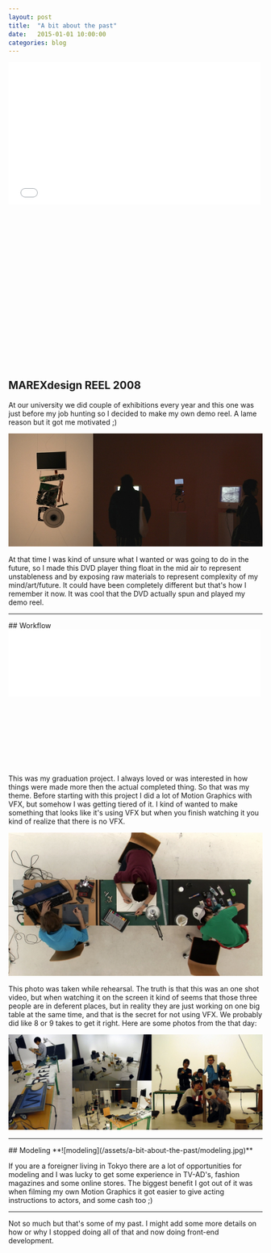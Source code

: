 ```yaml
---
layout: post
title:  "A bit about the past"
date:   2015-01-01 10:00:00
categories: blog
---
```


<div class="video-container" style="padding-bottom: 62.25%;">
<iframe src="//player.vimeo.com/video/50461073?title=0&amp;byline=0&amp;portrait=0" width="500" height="282" frameborder="0"></iframe>
</div>

## MAREXdesign REEL 2008
At our university we did couple of exhibitions every year and this one was just before my job hunting so I decided to make my own demo reel. A lame reason but it got me motivated ;)

![MAREXdesign REEL 2008](/assets/a-bit-about-the-past/demoreel-2008.jpg)

At that time I was kind of unsure what I wanted or was going to do in the future, so I made this DVD player thing float in the mid air to represent unstableness and by exposing raw materials to represent complexity of my mind/art/future. It could have been completely different but that's how I remember it now. It was cool that the DVD actually spun and played my demo reel.

<hr>
## Workflow
<div class="video-container" style="padding-bottom: 27%;">
<iframe src="//player.vimeo.com/video/50513026?title=0&amp;byline=0&amp;portrait=0" width="500" height="133" frameborder="0"></iframe>
</div>

This was my graduation project. I always loved or was interested in how things were made more then the actual completed thing. So that was my theme. Before starting with this project I did a lot of Motion Graphics with VFX, but somehow I was getting tiered of it. I kind of wanted to make something that looks like it's using VFX but when you finish watching it you kind of realize that there is no VFX.

![Workflow](/assets/a-bit-about-the-past/workflow-table.jpg)

This photo was taken while rehearsal. The truth is that this was an one shot video, but when watching it on the screen it kind of seems that those three people are in deferent places, but in reality they are just working on one big table at the same time, and that is the secret for not using VFX. We probably did like 8 or 9 takes to get it right. Here are some photos from the that day:

![Workflow backs tage](/assets/a-bit-about-the-past/workflow-backstage.jpg)

<hr>
## Modeling
**![modeling](/assets/a-bit-about-the-past/modeling.jpg)**

If you are a foreigner living in Tokyo there are a lot of opportunities for modeling and I was lucky to get some experience in TV-AD's, fashion magazines and some online stores. The biggest benefit I got out of it was when filming my own Motion Graphics it got easier to give acting instructions to actors, and some cash too ;)

<hr>
Not so much but that's some of my past. I might add some more details on how or why I stopped doing all of that and now doing front-end development.
